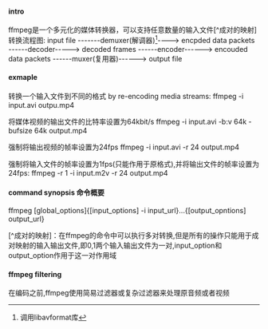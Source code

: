 #### intro
ffmpeg是一个多元化的媒体转换器，可以支持任意数量的输入文件[^成对的映射]
转换流程图:
input file   -------demuxer(解调器)[^call]---->   encpded data packets   ------decoder----->   decoded frames   ------encoder------>   encouded data packets   ------muxer(复用器)------>   output file



#### exmaple
转换一个输入文件到不同的格式 by re-encoding media streams:
ffmpeg -i input.avi outpu.mp4

将媒体视频的输出文件的比特率设置为64kbit/s
ffmpeg -i input.avi -b:v 64k -bufsize 64k output.mp4

强制将输出视频的帧率设置为24fps
ffmpeg -i input.avi -r 24 output.mp4

强制将输入文件的帧率设置为1fps(只能作用于原格式),并将输出文件的帧率设置为24fps:
ffmpeg -r 1 -i input.m2v -r 24 output.mp4

#### command synopsis 命令概要
ffmpeg [global_options]{[input_options] -i input_url}...{[output_opntions] output_url}


[^成对的映射]：在ffmpeg的命令中可以执行多对转换,但是所有的操作只能用于成对映射的输入输出文件,即0,1两个输入输出文件为一对,input_option和output_option作用于这一对作用域

[^call]: 调用libavformat库

#### ffmpeg filtering
在编码之前,ffmpeg使用简易过滤器或复杂过滤器来处理原音频或者视频